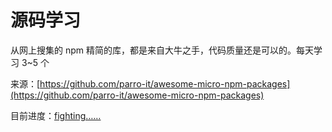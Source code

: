 # 源码学习

从网上搜集的 npm 精简的库，都是来自大牛之手，代码质量还是可以的。每天学习 3~5 个

来源：[https://github.com/parro-it/awesome-micro-npm-packages](https://github.com/parro-it/awesome-micro-npm-packages)

目前进度：[fighting……](http://note.youdao.com/noteshare?id=3da3e059c903df0acecb674ca886cacb)